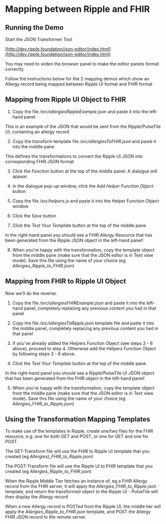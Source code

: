 # Mapping between Ripple and FHIR

## Running the Demo

Start the JSON Transformer Tool

[http://dev.ripple.foundation/json-editor/index.html](http://dev.ripple.foundation/json-editor/index.html)

You may need to widen the browser panel to make the editor panels format correctly.

Follow the instructions below for the 2 mapping demos which show an Allergy record being
mapped between Ripple UI format and FHIR format


## Mapping from Ripple UI Object to FHIR

1) Copy the file */src/allergiesRippleExample.json* and paste it into the left-hand panel

This is an example of the JSON that would be sent from the Ripple/PulseTile UI, containing an
allergy record

2) Copy the transform template file */src/allergiesToFHIR.json* and paste it into the middle pane

This defines the transformations to convert the Ripple UI JSON into corresponding FHIR JSON format

3) Click the *Function* button at the top of the middle panel.  A dialogue will appear.

4) In the dialogue pop-up window, click the *Add Helper Function Object* button

5) Copy the file */src/helpers.js* and paste it into the Helper Function Object window

6) Click the *Save* button

7) Click the *Test Your Template* button at the top of the middle pane.

In the right-hand panel you should see a FHIR Allergy Resource that has been generated from the
Ripple JSON object in the left-hand panel!

8) When you're happy with the transformation, copy the template object from the middle pane (make sure
that the JSON editor is in Text view mode).  Save this file using the name of your choice (eg
*Allergies_Ripple_to_FHIR.json*)


## Mapping from FHIR to Ripple UI Object

Now we'll do the reverse.

1) Copy the file */src/allergiesFHIRExample.json* and paste it into the left-hand panel, completely
replacing any previous content you had in that panel

2) Copy the file */src/allergiesToRipple.json* template file and paste it into the middle panel,
completely replacing any previous content you had in that panel

3) If you've already added the Helpers Function Object (see steps 3 - 6 above), proceed to step 4.  Otherwise
add the Helpers Function Object by following steps 3 - 6 above.

4) Click the *Test Your Template* button at the top of the middle pane.

In the right-hand panel you should see a Ripple/PulseTile UI JSON object that has been generated from the
FHIR object in the left-hand panel!

5) When you're happy with the transformation, copy the template object from the middle pane (make sure
that the JSON editor is in Text view mode).  Save this file using the name of your choice (eg
*Allergies_FHIR_to_Ripple.json*)

   
## Using the Transformation Mapping Templates

To make use of the templates in Ripple, create one/two files for the FHIR resource, e.g. one for both GET and POST, or one for GET and one for POST.

The GET-Transform file will use the FHIR to Ripple UI template that you created (eg *Allergies)_FHIR_to_Ripple.json*)

The POST-Transform file will use the Ripple UI to FHIR template that you created (eg *Allergies_Ripple_to_FHIR.json*)

When the Ripple Middle Tier fetches an instance of, eg a FHIR Allergy record from the FHIR server, 
it will apply the *Allergies_FHIR_to_Ripple.json* template, and return the transformed object to 
the Ripple UI - PulseTile will then display the Allergy record

When a new Allergy record is POSTed from the Ripple UI, the middle tier will apply the
*Allergies_Ripple_to_FHIR.json* template, and POST the Allergy FHIR JSON record to the remote server.



